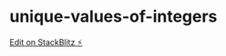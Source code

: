 # unique-values-of-integers

[Edit on StackBlitz ⚡️](https://stackblitz.com/edit/unique-values-of-integers-problem-8jeh5z)